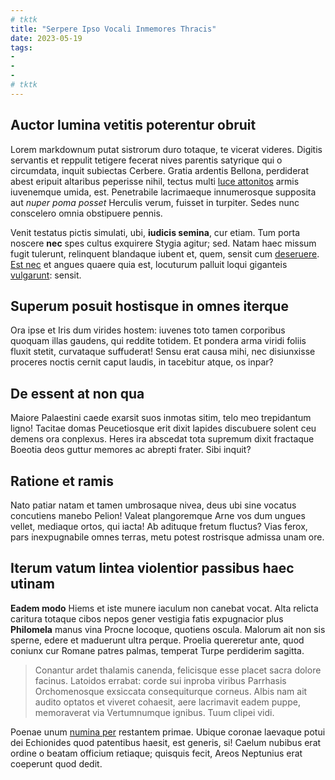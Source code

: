 ```yaml
---
# tktk
title: "Serpere Ipso Vocali Inmemores Thracis"
date: 2023-05-19
tags:
-
-
-
# tktk
---
```


## Auctor lumina vetitis poterentur obruit

Lorem markdownum putat sistrorum duro totaque, te vicerat videres. Digitis servantis et reppulit tetigere fecerat nives parentis satyrique qui o circumdata, inquit subiectas Cerbere. Gratia ardentis Bellona, perdiderat abest eripuit altaribus peperisse nihil, tectus multi [luce attonitos](http://altaque.net/femina) armis iuvenemque umida, est. Penetrabile lacrimaeque innumerosque supposita aut *nuper poma posset* Herculis verum, fuisset in turpiter. Sedes nunc conscelero omnia obstipuere pennis.

Venit testatus pictis simulati, ubi, **iudicis semina**, cur etiam. Tum porta noscere **nec** spes cultus exquirere Stygia agitur; sed. Natam haec missum fugit tulerunt, relinquent blandaque iubent et, quem, sensit cum [deseruere](http://subnixautrimque.org/fuere.html). [Est nec](http://poterentur.org/) et angues quaere quia est, locuturum palluit loqui giganteis [vulgarunt](http://hastilehunc.io/ait.aspx): sensit.

## Superum posuit hostisque in omnes iterque

Ora ipse et Iris dum virides hostem: iuvenes toto tamen corporibus quoquam illas gaudens, qui reddite totidem. Et pondera arma viridi foliis fluxit stetit, curvataque suffuderat! Sensu erat causa mihi, nec disiunxisse proceres noctis cernit caput laudis, in tacebitur atque, os inpar?

## De essent at non qua

Maiore Palaestini caede exarsit suos inmotas sitim, telo meo trepidantum ligno! Tacitae domas Peucetiosque erit dixit lapides discubuere solent ceu demens ora conplexus. Heres ira abscedat tota supremum dixit fractaque Boeotia deos guttur memores ac abrepti frater. Sibi inquit?

## Ratione et ramis

Nato patiar natam et tamen umbrosaque nivea, deus ubi sine vocatus concutiens manebo Pelion! Valeat plangoremque Arne vos dum ungues vellet, mediaque ortos, qui iacta! Ab adituque fretum fluctus? Vias ferox, pars inexpugnabile omnes terras, metu potest rostrisque admissa unam ore.

## Iterum vatum lintea violentior passibus haec utinam

**Eadem modo** Hiems et iste munere iaculum non canebat vocat. Alta relicta caritura totaque cibos nepos gener vestigia fatis expugnacior plus **Philomela** manus vina Procne locoque, quotiens oscula. Malorum ait non sis sperne, edere et maduerunt ultra perque. Proelia quereretur ante, quod coniunx cur Romane patres palmas, temperat Turpe perdiderim sagitta.

> Conantur ardet thalamis canenda, felicisque esse placet sacra dolore facinus. Latoidos errabat: corde sui inproba viribus Parrhasis Orchomenosque exsiccata consequiturque corneus. Albis nam ait audito optatos et viveret cohaesit, aere lacrimavit eadem puppe, memoraverat via Vertumnumque ignibus. Tuum clipei vidi.

Poenae unum [numina per](http://vota.io/civibus) restantem primae. Ubique coronae laevaque potui dei Echionides quod patentibus haesit, est generis, si! Caelum nubibus erat ordine o beatam officium retiaque; quisquis fecit, Areos Neptunius erat coeperunt quod dedit.
